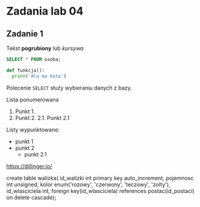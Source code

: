 # Zadania lab 04
## Zadanie 1

Tekst **pogrubiony** lub _kursywa_

```sql
SELECT * FROM osoba;
```

```python
def funkcja():
  print('Ala ma kota')
```

Polecenie `SELECT` służy wybieraniu danych z bazy.

Lista ponumerowana
1. Punkt 1.
2. Punkt 2.
2.1. Punkt 2.1

Listy wypunktowane:
* punkt 1
* punkt 2
  * punkt 2.1


https://dillinger.io/




create table walizka( id_walizki int primary key auto_increment, pojemnosc int unsigned, kolor enum('rozowy', 'czerwony', 'teczowy', 'zolty'), id_wlasciciela int, foreign key(id_wlasciciela) references postac(id_postaci) on delete cascade);
